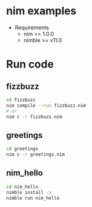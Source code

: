 # nim examples

* Requirements
  * nim >= 1.0.0
  * nimble >= v11.0

# Run code

## fizzbuzz

```bash
cd fizzbuzz
nim compile --run fizzbuzz.nim
# or
nim c -r fizzbuzz.nim
```

## greetings

```bash
cd greetings
nim c -r greetings.nim
```

## nim_hello

```bash
cd nim_hello
nimble install -y
nimble run nim_hello
```


